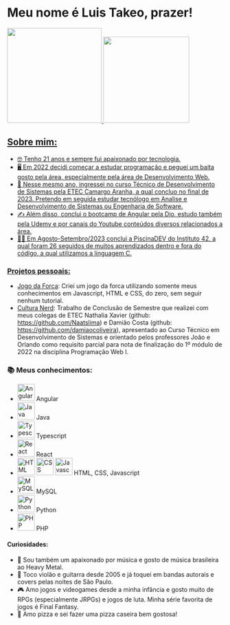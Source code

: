 # Meu nome é Luis Takeo, prazer!

<div>
<a href="https://github.com/LuisTakeo">
<img height="220em" src="https://github-readme-stats.vercel.app/api/top-langs/?username=LuisTakeo&layout=compact&langs_count=9&theme=dracula"/>
<img height="200em" src="https://github-readme-stats.vercel.app/api?username=LuisTakeo&show_icons=true&theme=dracula&include_all_commits=true&count_private=true"/>
</div>

## Sobre mim:

- 🤓 Tenho 21 anos e sempre fui apaixonado por tecnologia. 
- 🖥️ Em 2022 decidi começar a estudar programação e peguei um baita gosto pela área, especialmente pela área de Desenvolvimento Web.
- 🏫 Nesse mesmo ano, ingressei no curso Técnico de Desenvolvimento de Sistemas pela ETEC Camargo Aranha, a qual concluo no final de 2023. Pretendo em seguida estudar tecnólogo em Analise e Desenvolvimento de Sistemas ou Engenharia de Software.
- ✍️ Além disso, conclui o bootcamp de Angular pela Dio, estudo também pela Udemy e por canais do Youtube conteúdos diversos relacionados a área.
- 🏊‍♀️ Em Agosto-Setembro/2023 conclui a PiscinaDEV do Instituto 42, a qual foram 26 seguidos de muitos aprendizados dentro e fora do código, a qual utilizamos a linguagem C.


### Projetos pessoais:
- <a href="https://jogo-da-forca-iota.vercel.app">Jogo da Forca</a>: Criei um jogo da forca utilizando somente meus conhecimentos em Javascript, HTML e CSS, do zero, sem seguir nenhum tutorial.
- <a href="https://cultura-nerd.vercel.app">Cultura Nerd</a>: Trabalho de Conclusão de Semestre que realizei com meus colegas de ETEC Nathalia Xavier (github: https://github.com/Naatslima) e Damião Costa (github: https://github.com/damiaocoliveira), apresentado ao Curso Técnico em Desenvolvimento de Sistemas e orientado pelos professores João e Orlando como requisito parcial para nota de finalização do 1º módulo de 2022 na disciplina Programação Web I.


### 📚 Meus conhecimentos:
- <img width="40px" alt="Angular" src="https://cdn.jsdelivr.net/gh/devicons/devicon/icons/angularjs/angularjs-original.svg" /> Angular
- <img width="40px" alt="Java" src="https://cdn.jsdelivr.net/gh/devicons/devicon/icons/java/java-original-wordmark.svg" /> Java
- <img width="40px" alt="Typescript" src="https://cdn.jsdelivr.net/gh/devicons/devicon/icons/typescript/typescript-original.svg" /> Typescript
- <img width="40px" alt="React" src="https://cdn.jsdelivr.net/gh/devicons/devicon/icons/react/react-original-wordmark.svg" /> React
- <div><img width="40px" alt="HTML" src="https://cdn.jsdelivr.net/gh/devicons/devicon/icons/html5/html5-original-wordmark.svg" />
  <img width="40px" alt="CSS" src="https://cdn.jsdelivr.net/gh/devicons/devicon/icons/css3/css3-original-wordmark.svg" />
  <img width="40px" alt="Javascript" src="https://cdn.jsdelivr.net/gh/devicons/devicon/icons/javascript/javascript-original.svg" /> HTML, CSS, Javascript
  </div> 
- <img width="40px" alt="MySQL" src="https://cdn.jsdelivr.net/gh/devicons/devicon/icons/mysql/mysql-original-wordmark.svg" /> MySQL
- <img width="40px" alt="Python" src="https://cdn.jsdelivr.net/gh/devicons/devicon/icons/python/python-original-wordmark.svg" /> Python
- <img width="40px" alt="PHP"  src="https://cdn.jsdelivr.net/gh/devicons/devicon/icons/php/php-plain.svg" /> PHP



#### Curiosidades:
- 🎵 Sou também um apaixonado por música e gosto de música brasileira ao Heavy Metal.
- 🎸 Toco violão e guitarra desde 2005 e já toquei em bandas autorais e covers pelas noites de São Paulo.
- 🎮 Amo jogos e videogames desde a minha infância e gosto muito de RPGs (especialmente JRPGs) e jogos de luta. Minha série favorita de jogos é Final Fantasy.
- 🍕 Amo pizza e sei fazer uma pizza caseira bem gostosa!








